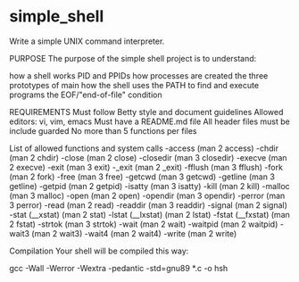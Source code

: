 # simple_shell
Write a simple UNIX command interpreter.

PURPOSE 
The purpose of the simple shell project is to understand:

how a shell works
PID and PPIDs
how processes are created
the three prototypes of main
how the shell uses the PATH to find and execute programs
the EOF/"end-of-file" condition

REQUIREMENTS
Must follow Betty style and document guidelines
Allowed editors: vi, vim, emacs
Must have a README.md file
All header files must be include guarded
No more than 5 functions per files


List of allowed functions and system calls
-access (man 2 access)
-chdir (man 2 chdir)
-close (man 2 close)
-closedir (man 3 closedir)
-execve (man 2 execve)
-exit (man 3 exit)
-_exit (man 2 _exit)
-fflush (man 3 fflush)
-fork (man 2 fork)
-free (man 3 free)
-getcwd (man 3 getcwd)
-getline (man 3 getline)
-getpid (man 2 getpid)
-isatty (man 3 isatty)
-kill (man 2 kill)
-malloc (man 3 malloc)
-open (man 2 open)
-opendir (man 3 opendir)
-perror (man 3 perror)
-read (man 2 read)
-readdir (man 3 readdir)
-signal (man 2 signal)
-stat (__xstat) (man 2 stat)
-lstat (__lxstat) (man 2 lstat)
-fstat (__fxstat) (man 2 fstat)
-strtok (man 3 strtok)
-wait (man 2 wait)
-waitpid (man 2 waitpid)
-wait3 (man 2 wait3)
-wait4 (man 2 wait4)
-write (man 2 write)



Compilation
Your shell will be compiled this way:

gcc -Wall -Werror -Wextra -pedantic -std=gnu89 *.c -o hsh

